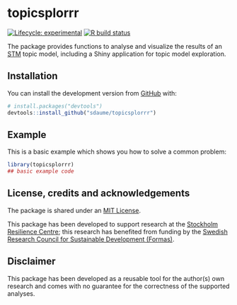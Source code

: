 
<!-- README.md is generated from README.Rmd. Please edit that file -->

# topicsplorrr

<!-- badges: start -->

[![Lifecycle:
experimental](https://img.shields.io/badge/lifecycle-experimental-orange.svg)](https://www.tidyverse.org/lifecycle/#experimental)
[![R build
status](https://github.com/sdaume/topicsplorrr/workflows/R-CMD-check/badge.svg)](https://github.com/sdaume/topicsplorrr/actions)
<!-- badges: end -->

The package provides functions to analyse and visualize the results of
an [STM](https://github.com/bstewart/stm) topic model, including a Shiny
application for topic model exploration.

## Installation

You can install the development version from
[GitHub](https://github.com/) with:

``` r
# install.packages("devtools")
devtools::install_github("sdaume/topicsplorrr")
```

## Example

This is a basic example which shows you how to solve a common problem:

``` r
library(topicsplorrr)
## basic example code
```

## License, credits and acknowledgements

The package is shared under an [MIT License](LICENSE.md).

This package has been developed to support research at the [Stockholm
Resilience Centre](https://www.stockholmresilience.org); this research
has benefited from funding by the [Swedish Research Council for
Sustainable Development (Formas)](https://formas.se/).

## Disclaimer

This package has been developed as a reusable tool for the author(s) own
research and comes with no guarantee for the correctness of the
supported analyses.
